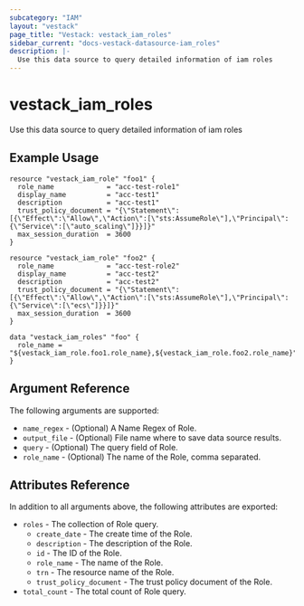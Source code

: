 ```yaml
---
subcategory: "IAM"
layout: "vestack"
page_title: "Vestack: vestack_iam_roles"
sidebar_current: "docs-vestack-datasource-iam_roles"
description: |-
  Use this data source to query detailed information of iam roles
---
```

# vestack_iam_roles
Use this data source to query detailed information of iam roles
## Example Usage
```hcl
resource "vestack_iam_role" "foo1" {
  role_name             = "acc-test-role1"
  display_name          = "acc-test1"
  description           = "acc-test1"
  trust_policy_document = "{\"Statement\":[{\"Effect\":\"Allow\",\"Action\":[\"sts:AssumeRole\"],\"Principal\":{\"Service\":[\"auto_scaling\"]}}]}"
  max_session_duration  = 3600
}

resource "vestack_iam_role" "foo2" {
  role_name             = "acc-test-role2"
  display_name          = "acc-test2"
  description           = "acc-test2"
  trust_policy_document = "{\"Statement\":[{\"Effect\":\"Allow\",\"Action\":[\"sts:AssumeRole\"],\"Principal\":{\"Service\":[\"ecs\"]}}]}"
  max_session_duration  = 3600
}

data "vestack_iam_roles" "foo" {
  role_name = "${vestack_iam_role.foo1.role_name},${vestack_iam_role.foo2.role_name}"
}
```
## Argument Reference
The following arguments are supported:
* `name_regex` - (Optional) A Name Regex of Role.
* `output_file` - (Optional) File name where to save data source results.
* `query` - (Optional) The query field of Role.
* `role_name` - (Optional) The name of the Role, comma separated.

## Attributes Reference
In addition to all arguments above, the following attributes are exported:
* `roles` - The collection of Role query.
    * `create_date` - The create time of the Role.
    * `description` - The description of the Role.
    * `id` - The ID of the Role.
    * `role_name` - The name of the Role.
    * `trn` - The resource name of the Role.
    * `trust_policy_document` - The trust policy document of the Role.
* `total_count` - The total count of Role query.


